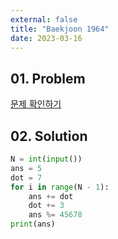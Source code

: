 ```yaml
---
external: false
title: "Baekjoon 1964"
date: 2023-03-16
---
```


## 01. Problem

[문제 확인하기](https://www.acmicpc.net/problem/1964)

## 02. Solution

```Python
N = int(input())
ans = 5
dot = 7
for i in range(N - 1):
    ans += dot
    dot += 3
    ans %= 45678
print(ans)
```
